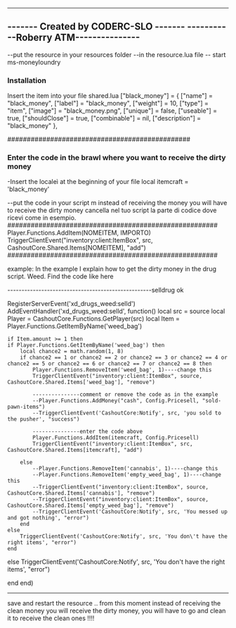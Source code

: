 -------------------------------------
------- Created by CODERC-SLO -------
-----------Roberry ATM---------------
------------------------------------- 

--put the resource in your resources folder
--in the resource.lua file -- start ms-moneyloundry


### Installation
Insert the item into your file shared.lua
["black_money"] = {
        ["name"] = "black_money",
        ["label"] = "black_money",
        ["weight"] = 10,
        ["type"] = "item",
        ["image"] = "black_money.png",
        ["unique"] = false,
        ["useable"] = true,
        ["shouldClose"] = true,
        ["combinable"] = nil,
        ["description"] = "black_money"
	},

###############################################
### Enter the code in the brawl where you want to receive the dirty money
-Insert the localeì at the beginning of your file
local itemcraft = 'black_money'

--put the code in your script m instead of receiving the money you will have to receive the dirty money
cancella nel tuo script la parte di codice dove ricevi come in esempio.
######################################################
Player.Functions.AddItem(NOMEITEM, IMPORTO)
TriggerClientEvent("inventory:client:ItemBox", src, CashoutCore.Shared.Items[NOMEITEM], "add")
######################################################


example: In the example I explain how to get the dirty money in the drug script. Weed.
Find the code like here

---------------------------------------------------selldrug ok

RegisterServerEvent('xd_drugs_weed:selld')
AddEventHandler('xd_drugs_weed:selld', function()
	local src = source
	local Player = CashoutCore.Functions.GetPlayer(src)
	local Item = Player.Functions.GetItemByName('weed_bag')
   
	
      
	
	if Item.amount >= 1 then
	if Player.Functions.GetItemByName('weed_bag') then
		local chance2 = math.random(1, 8)
		if chance2 == 1 or chance2 == 2 or chance2 == 3 or chance2 == 4 or chance2 == 5 or chance2 == 6 or chance2 == 7 or chance2 == 8 then
			Player.Functions.RemoveItem('weed_bag', 1)----change this
			TriggerClientEvent("inventory:client:ItemBox", source, CashoutCore.Shared.Items['weed_bag'], "remove")
		
			---------------comment or remove the code as in the example
			--Player.Functions.AddMoney("cash", Config.Pricesell, "sold-pawn-items")
			--TriggerClientEvent('CashoutCore:Notify', src, 'you sold to the pusher', "success")  

			---------------enter the code above
			Player.Functions.AddItem(itemcraft, Config.Pricesell)
			TriggerClientEvent("inventory:client:ItemBox", src, CashoutCore.Shared.Items[itemcraft], "add")

		else
			--Player.Functions.RemoveItem('cannabis', 1)----change this
			--Player.Functions.RemoveItem('empty_weed_bag', 1)----change this
			--TriggerClientEvent("inventory:client:ItemBox", source, CashoutCore.Shared.Items['cannabis'], "remove")
			--TriggerClientEvent("inventory:client:ItemBox", source, CashoutCore.Shared.Items['empty_weed_bag'], "remove")
			--TriggerClientEvent('CashoutCore:Notify', src, 'You messed up and got nothing', "error") 
		end 
	else
		TriggerClientEvent('CashoutCore:Notify', src, 'You don\'t have the right items', "error") 
	end
else
	TriggerClientEvent('CashoutCore:Notify', src, 'You don\'t have the right items', "error") 
	
end
end)

----------------------------------------------------------------------------------------------------------------------------------

save and restart the resource .. from this moment instead of receiving the clean money you will receive the dirty money, you will have to go and clean it to receive the clean ones !!!!



